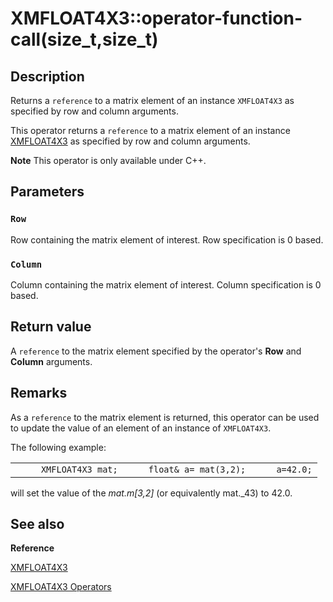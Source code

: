 # XMFLOAT4X3::operator-function-call(size_t,size_t)

## Description

Returns a `reference` to a matrix element of an instance `XMFLOAT4X3` as specified by row and column
arguments.

This operator returns a `reference` to a matrix element of an instance [XMFLOAT4X3](https://learn.microsoft.com/windows/win32/api/directxmath/ns-directxmath-xmfloat4x3) as
specified by row and column arguments.

**Note** This operator is only available under C++.

## Parameters

### `Row`

Row containing the matrix element of interest. Row specification is 0 based.

### `Column`

Column containing the matrix element of interest. Column specification is 0 based.

## Return value

A `reference` to the matrix element specified by the operator's **Row** and **Column** arguments.

## Remarks

As a `reference` to the matrix element is returned, this operator can be used to update the value of an element
of an instance of `XMFLOAT4X3`.

The following example:

|  |
| --- |
| ```      XMFLOAT4X3 mat;      float& a= mat(3,2);      a=42.0; ``` |

will set the value of the *mat.m[3,2]* (or equivalently mat._43) to 42.0.

## See also

**Reference**

[XMFLOAT4X3](https://learn.microsoft.com/windows/win32/api/directxmath/ns-directxmath-xmfloat4x3)

[XMFLOAT4X3 Operators](https://learn.microsoft.com/windows/win32/dxmath/ovw-xmfloat4x3-operators)